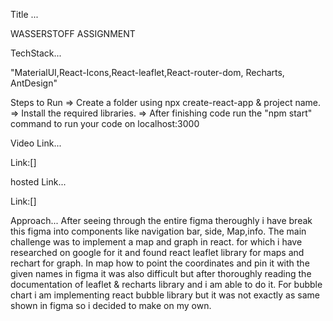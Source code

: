 Title ...

WASSERSTOFF ASSIGNMENT


TechStack...

"MaterialUI,React-Icons,React-leaflet,React-router-dom, Recharts, AntDesign"

Steps to Run
=> Create a folder using npx create-react-app & project name.
=> Install the required libraries.
=> After finishing code run the "npm start" command to run your code on localhost:3000

Video Link...

Link:[]

hosted Link...

Link:[]


Approach...
After seeing through the entire figma theroughly i have break this figma into components like navigation bar, side, Map,info. The main challenge was to implement a map and graph in react. for which i have researched on google for it and found react leaflet library for maps and rechart for graph. In map how to point the coordinates and pin it  with the given names in figma it was also difficult but after thoroughly reading the documentation of leaflet & recharts library and i am able to do it. For bubble chart i am implementing react bubble library but it was not exactly as same shown in figma so i decided to make on my own. 

